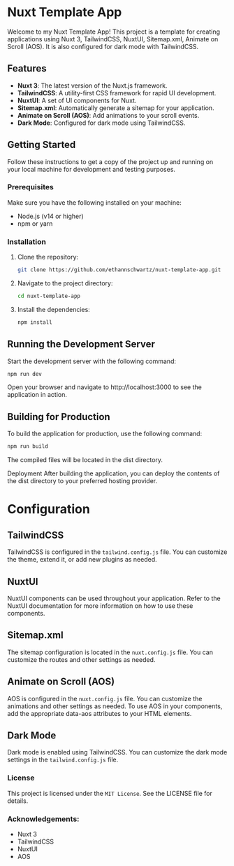 # Nuxt Template App

Welcome to my Nuxt Template App! This project is a template for creating applications using Nuxt 3, TailwindCSS, NuxtUI, Sitemap.xml, Animate on Scroll (AOS). It is also configured for dark mode with TailwindCSS.

## Features

- **Nuxt 3**: The latest version of the Nuxt.js framework.
- **TailwindCSS**: A utility-first CSS framework for rapid UI development.
- **NuxtUI**: A set of UI components for Nuxt.
- **Sitemap.xml**: Automatically generate a sitemap for your application.
- **Animate on Scroll (AOS)**: Add animations to your scroll events.
- **Dark Mode**: Configured for dark mode using TailwindCSS.

## Getting Started

Follow these instructions to get a copy of the project up and running on your local machine for development and testing purposes.

### Prerequisites

Make sure you have the following installed on your machine:

- Node.js (v14 or higher)
- npm or yarn

### Installation

1. Clone the repository:

   ```bash
   git clone https://github.com/ethannschwartz/nuxt-template-app.git

2. Navigate to the project directory:

    ```bash
    cd nuxt-template-app

3. Install the dependencies:
    ```bash
    npm install

## Running the Development Server
Start the development server with the following command:

   ```bash
   npm run dev
   ```

Open your browser and navigate to http://localhost:3000 to see the application in action.

## Building for Production
To build the application for production, use the following command:

```bash
npm run build
```

The compiled files will be located in the dist directory.

Deployment
After building the application, you can deploy the contents of the dist directory to your preferred hosting provider.

# Configuration
## TailwindCSS
TailwindCSS is configured in the `tailwind.config.js` file. You can customize the theme, extend it, or add new plugins as needed.

## NuxtUI
NuxtUI components can be used throughout your application. Refer to the NuxtUI documentation for more information on how to use these components.

## Sitemap.xml
The sitemap configuration is located in the `nuxt.config.js` file. You can customize the routes and other settings as needed.

## Animate on Scroll (AOS)
AOS is configured in the `nuxt.config.js` file. You can customize the animations and other settings as needed. To use AOS in your components, add the appropriate data-aos attributes to your HTML elements.

## Dark Mode
Dark mode is enabled using TailwindCSS. You can customize the dark mode settings in the `tailwind.config.js` file.

### License
This project is licensed under the `MIT License`. See the LICENSE file for details.

### Acknowledgements:
- Nuxt 3
- TailwindCSS
- NuxtUI
- AOS